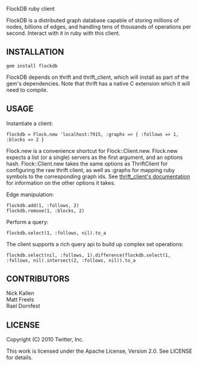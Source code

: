 FlockDB ruby client

FlockDB is a distributed graph database capable of storing millions of
nodes, billions of edges, and handling tens of thousands of operations
per second. Interact with it in ruby with this client.


INSTALLATION
------------

    gem install flockdb

FlockDB depends on thrift and thrift_client, which will install as
part of the gem's dependencies. Note that thrift has a native C
extension which it will need to compile.


USAGE
-----

Instantiate a client:

    flockdb = Flock.new 'localhost:7915, :graphs => { :follows => 1, :blocks => 2 }

Flock.new is a convenience shortcut for Flock::Client.new. Flock.new
expects a list (or a single) servers as the first argument, and an
options hash. Flock::Client.new takes the same options as ThriftClient
for configuring the raw thrift client, as well as :graphs for mapping
ruby symbols to the corresponding graph ids. See [thrift_client's
documentation](http://github.com/fauna/thrift_client) for information
on the other options it takes.

Edge manipulation:

    flockdb.add(1, :follows, 2)
    flockdb.remove(1, :blocks, 2)

Perform a query:

    flockdb.select(1, :follows, nil).to_a

The client supports a rich query api to build up complex set operations:

    flockdb.select(nil, :follows, 1).difference(flockdb.select(1, :follows, nil).intersect(2, :follows, nil)).to_a


CONTRIBUTORS
------------

Nick Kallen  
Matt Freels  
Rael Dornfest  


LICENSE
-------

Copyright (C) 2010 Twitter, Inc.

This work is licensed under the Apache License, Version 2.0. See LICENSE for details.
